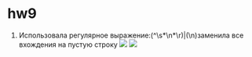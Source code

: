 # hw9
1. Использовала регулярное выражение:(^\s*\n*\r)|(\n)заменила все вхождения на пустую 
строку
![](https://pp.userapi.com/c831408/v831408777/10c5c8/ETriCZuD8I0.jpg)
![](https://pp.userapi.com/c831408/v831408777/10c5d1/TuZ2un0CQUM.jpg)
